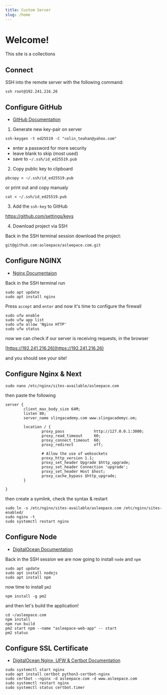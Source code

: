 ```yaml
---
title: Custom Server
slug: /home
---
```


# Welcome!

This site is a collections

## Connect

SSH into the remote server with the following command:

```
ssh root@192.241.216.26
```

## Configure GitHub

- [GitHub Documentation](https://docs.github.com/en/authentication/connecting-to-github-with-ssh/adding-a-new-ssh-key-to-your-github-account)

1. Generate new key-pair on server

```
ssh-keygen -t ed25519 -C "colin_teahan@yahoo.com"
```

- enter a password for more security
- leave blank to skip (most used)
- save to `~/.ssh/id_ed25519.pub`

2. Copy public key to clipboard

```
pbcopy < ~/.ssh/id_ed25519.pub
```

or print out and copy manualy

```
cat < ~/.ssh/id_ed25519.pub
```

3. Add the `ssh-key` to GitHub

https://github.com/settings/keys

4. Download project via SSH

Back in the SSH terminal session download the project:

```
git@github.com:asleepace/asleepace.com.git
```

## Configure NGINX

- [Nginx Documentaion](https://www.digitalocean.com/community/tutorials/how-to-install-nginx-on-ubuntu-20-04)

Back in the SSH terminal run

```
sudo apt update
sudo apt install nginx
```

Press `accept` and `enter` and now it's time to configure the firewall

```
sudo ufw enable
sudo ufw app list
sudo ufw allow 'Nginx HTTP'
sudo ufw status
```

now we can check if our server is receiving requests, in the browser

[https://192.241.216.26](https://192.241.216.26)

and you should see your site!

## Configure Nginx & Next

```
sudo nano /etc/nginx/sites-available/asleepace.com
```

then paste the following

```
server {
        client_max_body_size 64M;
        listen 80;
        server_name slingacademy.com www.slingacademyc.om;

        location / {
                proxy_pass             http://127.0.0.1:3000;
                proxy_read_timeout     60;
                proxy_connect_timeout  60;
                proxy_redirect         off;

                # Allow the use of websockets
                proxy_http_version 1.1;
                proxy_set_header Upgrade $http_upgrade;
                proxy_set_header Connection 'upgrade';
                proxy_set_header Host $host;
                proxy_cache_bypass $http_upgrade;
        }

}
```

then create a symlink, check the syntax & restart

```
sudo ln -s /etc/nginx/sites-available/asleepace.com /etc/nginx/sites-enabled/
sudo nginx -t
sudo systemctl restart nginx
```

## Configure Node

- [DigitalOcean Documentation](https://www.digitalocean.com/community/tutorials/how-to-install-node-js-on-ubuntu-20-04)

Back in the SSH session we are now going to install `node` and `npm`

```
sudo apt update
sudo apt install nodejs
sudo apt install npm
```

now time to install `pm2`

```
npm install -g pm2
```

and then let's build the application!

```
cd ~/asleepace.com
npm install
npm run build
pm2 start npm --name "asleepace-web-app" -- start
pm2 status
```

## Configure SSL Certificate

- [DigitalOcean Nginx, UFW & Certbot Documentation](https://www.digitalocean.com/community/tutorials/how-to-secure-nginx-with-let-s-encrypt-on-ubuntu-20-04)

```
sudo systemctl start nginx
sudo apt install certbot python3-certbot-nginx
sudo certbot --nginx -d asleepace.com -d www.asleepace.com
sudo systemctl restart nginx
sudo systemctl status certbot.timer
```
